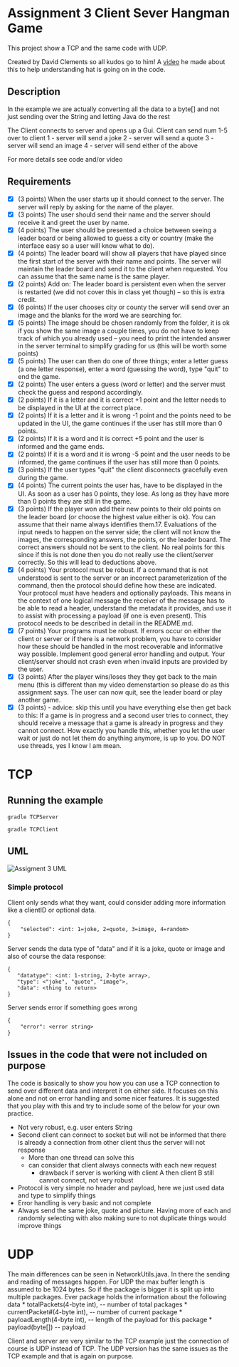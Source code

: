 # Assignment 3 Client Sever Hangman Game
This project show a TCP and the same code with UDP. 

Created by David Clements so all kudos go to him! A [video](https://youtu.be/QNGj_EvOHlw "Hello my name is Muhammad") he made about this to help understanding hat is going on in the code. 

## Description

In the example we are actually converting all the data to a byte[] and not just sending over the String and letting Java do the rest

The Client connects to server and opens up a Gui. Client can send num 1-5 over to client
1 - server will send a joke
2 - server will send a quote
3 - server will send an image
4 - server will send either of the above

For more details see code and/or video

## Requirements

- [X] (3 points) When the user starts up it should connect to the server. The server will
reply by asking for the name of the player.
- [X] (3 points) The user should send their name and the server should receive it and greet
the user by name.
- [X] (4 points) The user should be presented a choice between seeing a leader board or
being allowed to guess a city or country (make the interface easy so a user will know
what to do).
- [X] (4 points) The leader board will show all players that have played since the first
start of the server with their name and points. The server will maintain the leader
board and send it to the client when requested. You can assume that the same name
is the same player.
- [X] (2 points) Add on: The leader board is persistent even when the server is restarted
(we did not cover this in class yet though) – so this is extra credit.
- [X] (6 points) If the user chooses city or county the server will send over an image and
the blanks for the word we are searching for.
- [X] (5 points) The image should be chosen randomly from the folder, it is ok if you show
the same image a couple times, you do not have to keep track of which you already
used – you need to print the intended answer in the server terminal to simplify
grading for us (this will be worth some points)
- [X] (5 points) The user can then do one of three things; enter a letter guess (a one letter
response), enter a word (guessing the word), type "quit" to end the game.
- [X] (2 points) The user enters a guess (word or letter) and the server must check the
guess and respond accordingly.
- [X] (2 points) If it is a letter and it is correct +1 point and the letter needs to be
displayed in the UI at the correct place.
- [X] (2 points) If it is a letter and it is wrong -1 point and the points need to be updated
in the UI, the game continues if the user has still more than 0 points.
- [X] (2 points) If it is a word and it is correct +5 point and the user is informed and the
game ends.
- [X] (2 points) If it is a word and it is wrong -5 point and the user needs to be informed,
the game continues if the user has still more than 0 points.
- [X] (3 points) If the user types "quit" the client disconnects gracefully even during the
game.
- [X] (4 points) The current points the user has, have to be displayed in the UI. As soon
as a user has 0 points, they lose. As long as they have more than 0 points they are
still in the game.
- [X] (3 points) If the player won add their new points to their old points on the leader
board (or choose the highest value either is ok). You can assume that their name
always identifies them.17. Evaluations of the input needs to happen on the server side; the client will not know
the images, the corresponding answers, the points, or the leader board. The correct
answers should not be sent to the client. No real points for this since if this is
not done then you do not really use the client/server correctly. So this will lead to
deductions above.
- [X] (4 points) Your protocol must be robust. If a command that is not understood
is sent to the server or an incorrect parameterization of the command, then the
protocol should define how these are indicated. Your protocol must have headers
and optionally payloads. This means in the context of one logical message the
receiver of the message has to be able to read a header, understand the metadata
it provides, and use it to assist with processing a payload (if one is even present).
This protocol needs to be described in detail in the README.md.
- [X] (7 points) Your programs must be robust. If errors occur on either the client or server
or if there is a network problem, you have to consider how these should be handled
in the most recoverable and informative way possible. Implement good general error
handling and output. Your client/server should not crash even when invalid inputs
are provided by the user.
- [X] (3 points) After the player wins/loses they they get back to the main menu (this
is different than my video demenstartion so please do as this assignment says. The
user can now quit, see the leader board or play another game.
- [X] (3 points) - advice: skip this until you have everything else then get back to this:
If a game is in progress and a second user tries to connect, they should receive a
message that a game is already in progress and they cannot connect. How exactly
you handle this, whether you let the user wait or just do not let them do anything
anymore, is up to you. DO NOT use threads, yes I know I am mean.

# TCP

## Running the example

`gradle TCPServer`

`gradle TCPClient`

## UML
![Assigment 3 UML](https://github.com/Muhammad-Fateen2003/Assign3Game/blob/main/Sequence%20Diagram1.png)

### Simple protocol

Client only sends what they want, could consider adding more information like a clientID or optional data. 

```
{ 
	"selected": <int: 1=joke, 2=quote, 3=image, 4=random>
}
```
   
Server sends the data type of "data" and if it is a joke, quote or image and also of course the data response: 
   
```
{
   "datatype": <int: 1-string, 2-byte array>, 
   "type": <"joke", "quote", "image">,
   "data": <thing to return> 
}
```
   
Server sends error if something goes wrong

```
{
	"error": <error string> 
}
```
   
   
## Issues in the code that were not included on purpose
The code is basically to show you how you can use a TCP connection to send over different data and interpret it on either side. It focuses on this alone and not on error handling and some nicer features.
It is suggested that you play with this and try to include some of the below for your own practice. 

- Not very robust, e.g. user enters String
- Second client can connect to socket but will not be informed that there is already a connection from other client thus the server will not response
	- More than one thread can solve this
	- can consider that client always connects with each new request
		- drawback if server is working with client A then client B still cannot connect, not very robust
- Protocol is very simple no header and payload, here we just used data and type to simplify things
- Error handling is very basic and not complete
- Always send the same joke, quote and picture. Having more of each and randomly selecting with also making sure to not duplicate things would improve things



# UDP

The main differences can be seen in NetworkUtils.java. In there the sending and reading of messages happen. For UDP the max buffer length is assumed to be 1024 bytes. So if the package is bigger it is split up into multiple packages. Ever package holds the information about the following data
     *   totalPackets(4-byte int),  -- number of total packages
     *   currentPacket#(4-byte int),  -- number of current package
     *   payloadLength(4-byte int), -- length of the payload for this package
     *   payload(byte[]) -- payload

Client and server are very similar to the TCP example just the connection of course is UDP instead of TCP. The UDP version has the same issues as the TCP example and that is again on purpose. 

